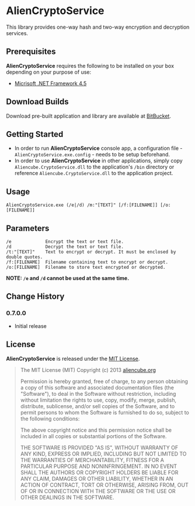 # AlienCryptoService #

This library provides one-way hash and two-way encryption and decryption services.


## Prerequisites ##

**AlienCryptoService** requires the following to be installed on your box depending on your purpose of use:

- [Micrisoft .NET Framework 4.5](http://www.microsoft.com/en-us/download/details.aspx?id=30653)


## Download Builds ##

Download pre-built application and library are available at [BitBucket](https://bitbucket.org/aliencube/cryptoservice/downloads).


## Getting Started ##

- In order to run **AlienCryptoService** console app, a configuration file - `AlienCryptoService.exe.config` - needs to be setup beforehand.
- In order to use **AlienCryptoService** in other applications, simply copy `Aliencube.CryptoService.dll` to the application's `/bin` directory or reference `Aliencube.CryptoService.dll` to the application project.


## Usage ##

    AlienCryptoService.exe (/e|/d) /m:"[TEXT]" [/f:[FILENAME]] [/o:[FILENAME]]


## Parameters ##

    /e             Encrypt the text or text file.
    /d             Decrypt the text or text file.
    /t:"[TEXT]"    Text to encrypt or decrypt. It must be enclosed by double quotes.
    /f:[FILENAME]  Filename containing text to encrypt or decrypt.
    /o:[FILENAME]  Filename to store text encrypted or decrypted.

**NOTE: `/e` and `/d` cannot be used at the same time.**


## Change History ##

### 0.7.0.0 ###

- Initial release


## License ##

**AlienCryptoService** is released under the [MIT License](http://opensource.org/licenses/MIT).

> The MIT License (MIT)
> Copyright (c) 2013 [aliencube.org](http://aliencube.org)
> 
> Permission is hereby granted, free of charge, to any person obtaining a copy of this software and associated documentation files (the "Software"), to deal in the Software without restriction, including without limitation the rights to use, copy, modify, merge, publish, distribute, sublicense, and/or sell copies of the Software, and to permit persons to whom the Software is furnished to do so, subject to the following conditions:
> 
> The above copyright notice and this permission notice shall be included in all copies or substantial portions of the Software.
> 
> THE SOFTWARE IS PROVIDED "AS IS", WITHOUT WARRANTY OF ANY KIND, EXPRESS OR IMPLIED, INCLUDING BUT NOT LIMITED TO THE WARRANTIES OF MERCHANTABILITY, FITNESS FOR A PARTICULAR PURPOSE AND NONINFRINGEMENT. IN NO EVENT SHALL THE AUTHORS OR COPYRIGHT HOLDERS BE LIABLE FOR ANY CLAIM, DAMAGES OR OTHER LIABILITY, WHETHER IN AN ACTION OF CONTRACT, TORT OR OTHERWISE, ARISING FROM, OUT OF OR IN CONNECTION WITH THE SOFTWARE OR THE USE OR OTHER DEALINGS IN THE SOFTWARE.

